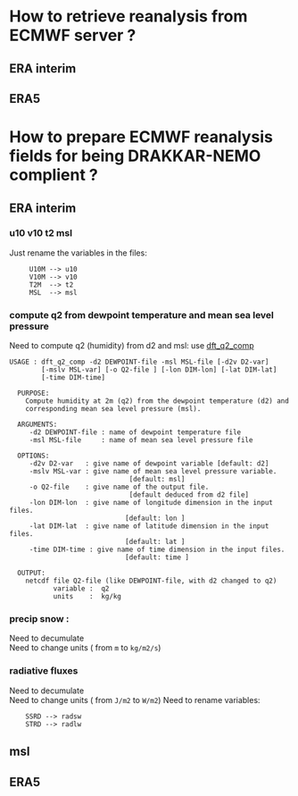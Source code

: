 # How to retrieve reanalysis from ECMWF server ?
## ERA interim
## ERA5

# How to prepare ECMWF reanalysis fields for being DRAKKAR-NEMO complient ?
## ERA interim
###  u10 v10 t2 msl
 Just rename the variables in the files:
 
 ```
      U10M --> u10
      V10M --> v10
      T2M  --> t2
      MSL  --> msl
 ```
 
### compute q2 from dewpoint temperature and mean sea level pressure  
  Need to compute q2 (humidity) from d2 and msl: use [dft_q2_comp](../src/dft_q2_comp.f90)

  ```
  USAGE : dft_q2_comp -d2 DEWPOINT-file -msl MSL-file [-d2v D2-var]
          [-mslv MSL-var] [-o Q2-file ] [-lon DIM-lon] [-lat DIM-lat]
          [-time DIM-time]
 
    PURPOSE: 
      Compute humidity at 2m (q2) from the dewpoint temperature (d2) and 
      corresponding mean sea level pressure (msl).
 
    ARGUMENTS:
       -d2 DEWPOINT-file : name of dewpoint temperature file
       -msl MSL-file     : name of mean sea level pressure file
 
    OPTIONS:
       -d2v D2-var   : give name of dewpoint variable [default: d2]
       -mslv MSL-var : give name of mean sea level pressure variable.
                                [default: msl]
       -o Q2-file    : give name of the output file.
                                [default deduced from d2 file]
       -lon DIM-lon  : give name of longitude dimension in the input files. 
                               [default: lon ]
       -lat DIM-lat  : give name of latitude dimension in the input files. 
                               [default: lat ]
       -time DIM-time : give name of time dimension in the input files. 
                               [default: time ]
 
    OUTPUT:
      netcdf file Q2-file (like DEWPOINT-file, with d2 changed to q2)
             variable :  q2 
             units    :  kg/kg 

  ```
### precip snow :
  Need to decumulate   
  Need to change units ( from `m` to `kg/m2/s`)
### radiative fluxes
  Need to decumulate   
  Need to change units ( from `J/m2` to `W/m2`)
  Need to rename variables:  
  
  ```
      SSRD --> radsw
      STRD --> radlw
  ```
  
## msl
## ERA5
